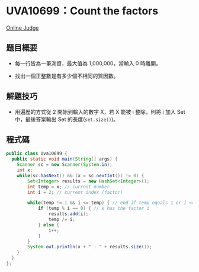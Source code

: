 # UVA10699：Count the factors

[Online Judge](https://onlinejudge.org/index.php?option=com_onlinejudge&Itemid=8&page=show_problem&problem=1640)

## 題目概要

- 每一行皆為一筆測資，最大值為 1,000,000，當輸入 0 時離開。

- 找出一個正整數是有多少個不相同的質因數。

## 解題技巧

- 用遍歷的方式從 2 開始到輸入的數字 X，若 X 能被 i 整除，則將 i 加入 Set 中，最後答案輸出 Set 的長度(`set.size()`)。

## 程式碼

```java
public class Uva10699 {
  public static void main(String[] args) {
    Scanner sc = new Scanner(System.in);
    int x;
    while(sc.hasNext() && (x = sc.nextInt()) != 0) {
        Set<Integer> results = new HashSet<Integer>();
        int temp = x; // current number
        int i = 2; // current index (factor)

        while(temp != 1 && i <= temp) { // end if temp equals 1 or i <= temp
            if (temp % i == 0) { // x has the factor i
                results.add(i);
                temp /= i;
            } else {
                i++;
            }
        }
        System.out.println(x + " : " + results.size());
    }
  }
};
```
